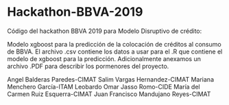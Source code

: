 # Hackathon-BBVA-2019

Código del hackathon BBVA 2019 para Modelo Disruptivo de crédito:

Modelo xgboost para la predicción de la colocación de créditos al consumo de BBVA. El archivo .csv contiene los datos a usar para el .R que contiene el modelo de xgboost para la predicción. Adicionalmente anexamos un archivo .PDF para describir los pormenores del proyecto.


Angel Balderas Paredes-CIMAT
Salim Vargas Hernandez-CIMAT
Mariana Menchero García-ITAM
Leobardo Omar Jasso Romo-CIDE
María del Carmen Ruiz Esquerra-CIMAT
Juan Francisco Mandujano Reyes-CIMAT

